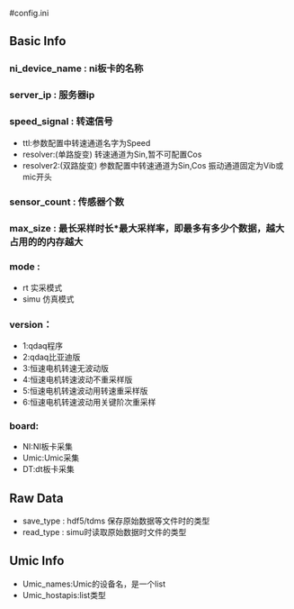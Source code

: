 #config.ini
## Basic Info
### ni_device_name : ni板卡的名称
### server_ip : 服务器ip
### speed_signal : 转速信号
  - ttl:参数配置中转速通道名字为Speed
  - resolver:(单路旋变) 转速通道为Sin,暂不可配置Cos
  - resolver2:(双路旋变) 参数配置中转速通道为Sin,Cos
  振动通道固定为Vib或mic开头
### sensor_count : 传感器个数
### max_size : 最长采样时长*最大采样率，即最多有多少个数据，越大占用的的内存越大
### mode :
- rt   实采模式
- simu 仿真模式
### version： 
- 1:qdaq程序
- 2:qdaq比亚迪版
- 3:恒速电机转速无波动版
- 4:恒速电机转速波动不重采样版
- 5:恒速电机转速波动用转速重采样版
- 6:恒速电机转速波动用关键阶次重采样

### board: 
- NI:NI板卡采集
- Umic:Umic采集
- DT:dt板卡采集
## Raw Data
- save_type : hdf5/tdms 保存原始数据等文件时的类型
- read_type : simu时读取原始数据时文件的类型

## Umic Info
-  Umic_names:Umic的设备名，是一个list
-  Umic_hostapis:list类型